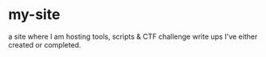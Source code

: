 # my-site
a site where I am hosting tools, scripts &amp; CTF challenge write ups I've either created or completed.
